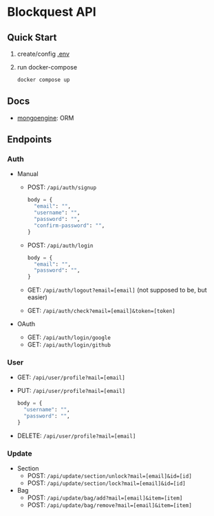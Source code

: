 # Blockquest API

## Quick Start

1. create/config [.env](.env.sample)

2. run docker-compose

   ```bash
   docker compose up
   ```

## Docs

- [mongoengine](http://docs.mongoengine.org/tutorial.html): ORM

## Endpoints

### Auth

- Manual

  - POST: `/api/auth/signup`

    ```py
    body = {
      "email": "",
      "username": "",
      "password": "",
      "confirm-password": "",
    }
    ```

  - POST: `/api/auth/login`

    ```py
    body = {
      "email": "",
      "password": "",
    }
    ```

  - GET: `/api/auth/logout?email=[email]` (not supposed to be, but easier)
  - GET: `/api/auth/check?email=[email]&token=[token]`

- OAuth
  - GET: `/api/auth/login/google`
  - GET: `/api/auth/login/github`

### User

- GET: `/api/user/profile?mail=[email]`

- PUT: `/api/user/profile?mail=[email]`

  ```py
  body = {
    "username": "",
    "password": "",
  }
  ```

- DELETE: `/api/user/profile?mail=[email]`

### Update

- Section
  - POST: `/api/update/section/unlock?mail=[email]&id=[id]`
  - POST: `/api/update/section/lock?mail=[email]&id=[id]`
- Bag
  - POST: `/api/update/bag/add?mail=[email]&item=[item]`
  - POST: `/api/update/bag/remove?mail=[email]&item=[item]`
